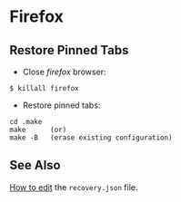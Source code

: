 Firefox
=======

## Restore Pinned Tabs

* Close *firefox* browser:

```
$ killall firefox
```

* Restore pinned tabs:

```
cd .make
make      (or)
make -B   (erase existing configuration)
```

## See Also

[How to edit](https://wiki.mozilla.org/Firefox/session_restore) the
`recovery.json` file.
